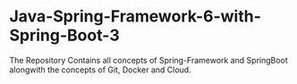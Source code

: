 # Java-Spring-Framework-6-with-Spring-Boot-3
The Repository Contains all concepts of Spring-Framework and SpringBoot alongwith the concepts of Git, Docker and Cloud.
